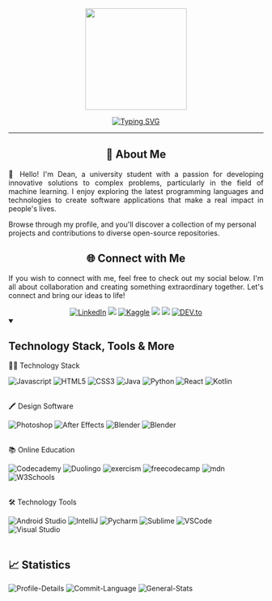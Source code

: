 <!-- Machine Learning GIF -->
<div id="header" align="center">
    <img src="https://media.giphy.com/media/v1.Y2lkPTc5MGI3NjExZjBjMjg2ZmU5NzRjZTQ4ZjZmMTEwYmQ2NzQyZDUyNTRiMzllNWJmNSZlcD12MV9pbnRlcm5hbF9naWZzX2dpZklkJmN0PXM/F04IIH8SwCB6iBa36I/giphy-downsized-large.gif" height="200px" width="auto">
</div>

<p align="center">
<a href="https://git.io/typing-svg"><img src="https://readme-typing-svg.demolab.com?font=&weight=600&pause=1000&color=2786B1&center=true&vCenter=true&random=false&width=435&lines=Future+Full+Stack+Software+Engineer;Self-taught+UI%2FUX+Designer;Passionate+with+AI+and+ML" alt="Typing SVG" /></a></p>
<hr>

<!-- Introduction Message -->
<div>
<h2 align="center">🚀 About Me</h2>
<p align="justify">👋 Hello! I'm Dean, a university student with a passion for developing innovative solutions to complex problems, particularly in the field of machine learning. I enjoy exploring the latest programming languages and technologies to create software applications that make a real impact in people's lives. 

Browse through my profile, and you'll discover a collection of my personal projects and contributions to diverse open-source repositories.
</p>
</div>


<!-- Connect with Me -->
<div>
    <h2 align="center">🌐 Connect with Me</h2>
    <p align="justify">
    If you wish to connect with me, feel free to check out my social below. I'm all about collaboration and creating something extraordinary together. Let's connect and bring our ideas to life!
    </p>
</div>
<div align="center">
         <a href="https://www.linkedin.com/in/codebydean" target="_blank"><img src="https://img.shields.io/badge/-codebydean-0A66C2?logo=linkedin&logoColor=white&style=for-the-badge" alt="LinkedIn"></a>
        <a href="https://www.credly.com/users/codebydean" target="_blank"><img src="https://img.shields.io/badge/-Credly-orange?logo=credly&logoColor=white&style=for-the-badge"></a>
        <a href="https://www.kaggle.com/deanjoanidhi" target="_blank"><img src="https://img.shields.io/badge/-Kaggle-white?logo=kaggle&style=for-the-badge" alt="Kaggle"></a>
        <a href="https://hashnode.com/@codebydean" target="_blank"><img src="https://img.shields.io/badge/-Hashnode-2962FF?logo=hashnode&logoColor=white&style=for-the-badge"></a>
        <img src="https://img.shields.io/badge/codebydean-5865F2?style=for-the-badge&logo=discord&logoColor=white">
        <a href="https://dev.to/codebydean" target="_blank"><img src="https://img.shields.io/badge/-Dev.to-black?logo=dev.to&logoColor=white&style=for-the-badge&logoWidth=30" alt="DEV.to"></a>
</div>


<!-- Programming Languages -->
<details open>
<summary><h2>Technology Stack, Tools & More</h2></summary>
<div>  
<p>👨‍💻 Technology Stack</p>
    <img src="https://img.shields.io/badge/-JavaScript-F7DF1E?logo=javascript&logoColor=black&style=flat&logoWidth=20" alt="Javascript">
    <img src="https://img.shields.io/badge/-HTML5-E34F26?logo=html5&logoColor=white&style=flat&logoWidth=20" alt="HTML5">
    <img src="https://img.shields.io/badge/-CSS3-1572B6?logo=css3&logoColor=white&style=flat&logoWidth=20" alt="CSS3">
    <img src="https://img.shields.io/badge/-Java-f89820?logo=java&logoColor=white&style=flat&logoWidth=20" alt="Java">
    <img src="https://img.shields.io/badge/Python-FFD43B?style=flat&logo=python&logoColor=blue" alt="Python">
    <img src="https://img.shields.io/badge/react-%2320232a.svg?style=flat&logo=react&logoColor=%2361DAFB" alt="React">
    <img src="https://img.shields.io/badge/kotlin-%237F52FF.svg?style=flat&logo=kotlin&logoColor=white" alt="Kotlin">

</div>
<br>

<!-- Design Software -->
<div>
<p>🖍 Design Software</p>
    <img src="https://img.shields.io/badge/Adobe%20Photoshop-31A8FF?style=flat&logo=Adobe%20Photoshop&logoColor=black" alt="Photoshop">
    <img src="https://img.shields.io/badge/Adobe%20After%20Effects-CF96FD?style=flat&logo=Adobe%20after%20effects&logoColor=393665" alt="After Effects">
    <img src="https://img.shields.io/badge/Blender-%23F5792A.svg?style=flat&logo=blender&logoColor=white" alt="Blender">
    <img src="https://img.shields.io/badge/Figma-F24E1E?style=flat&logo=figma&logoColor=white" alt="Blender">
</div>
<br>

<!-- Education -->
<div>
<p style="font-size:14px;">📚 Online Education</p>
    <img src="https://img.shields.io/badge/Codecademy-141D39?style=flat&logo=codecademy&logoColor=white" alt="Codecademy">
    <img src="https://img.shields.io/badge/Duolingo-039014?style=flat&logo=Duolingo&logoColor=white" alt="Duolingo">
    <img src="https://img.shields.io/badge/Exercism-077C8C?style=flat&logo=exercism&logoColor=white" alt="exercism">
    <img src="https://img.shields.io/badge/freecodecamp-27273D?style=flat&logo=freecodecamp&logoColor=white" alt="freecodecamp">
    <img src="https://img.shields.io/badge/MDC_Web_Docs-black?style=flat&logo=mdcwebdocs&logoColor=white" alt="mdn">
    <img src="https://img.shields.io/badge/W3Schools-04AA6D?style=flat&logo=W3Schools&logoColor=white" alt="W3Schools">
</div>
<br>

<!-- Technology Tools -->
<div>
<p>🛠 Technology Tools</p>
    <img src="https://img.shields.io/badge/Android_Studio-039014?style=flat&logo=android-studio&logoColor=white" alt="Android Studio">
    <img src="https://img.shields.io/badge/IntelliJ_IDEA-000000.svg?style=flat&logo=intellij-idea&logoColor=white" alt="IntelliJ">
    <img src="https://img.shields.io/badge/PyCharm-000000.svg?&style=flat&logo=PyCharm&logoColor=white" alt="Pycharm">
    <img src="https://img.shields.io/badge/Sublime_Text-%23575757.svg?&style=flat&logo=sublime-text&logoColor=important" alt="Sublime">
    <img src="https://img.shields.io/badge/VSCode-0078D4?style=flat&logo=visual%20studio%20code&logoColor=white" alt="VSCode">
    <img src="https://img.shields.io/badge/Visual_Studio-5C2D91?style=flat&logo=visual%20studio&logoColor=white" alt="Visual Studio">
</details>
<br>
<!-- Github Statistics -->
<h2>📈 Statistics</h2>

![Profile-Details](http://github-profile-summary-cards.vercel.app/api/cards/profile-details?username=codebydean&theme=blue_green)
![Commit-Language](http://github-profile-summary-cards.vercel.app/api/cards/most-commit-language?username=codebydean&theme=blue_green)
![General-Stats](http://github-profile-summary-cards.vercel.app/api/cards/stats?username=codebydean&theme=blue_green)

